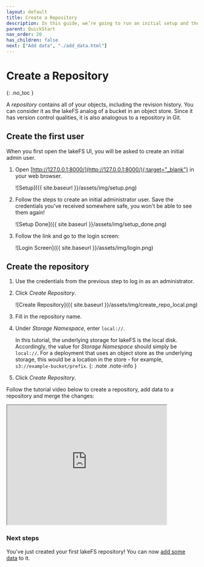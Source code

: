 ```yaml
---
layout: default
title: Create a Repository
description: In this guide, we’re going to run an initial setup and then create a new repository using lakeFS.
parent: QuickStart
nav_order: 20
has_children: false
next: ["Add data", "./add_data.html"]
---
```


# Create a Repository
{: .no_toc }

A _repository_ contains all of your objects, including the revision history.
You can consider it as the lakeFS analog of a bucket in an object store. Since it has version control qualities, it is also analogous to a repository in Git.

## Create the first user

When you first open the lakeFS UI, you will be asked to create an initial admin user.

1. Open [http://127.0.0.1:8000/](http://127.0.0.1:8000/){:target="_blank"} in your web browser.

   ![Setup]({{ site.baseurl }}/assets/img/setup.png)

1. Follow the steps to create an initial administrator user. Save the credentials you've received somewhere safe, you won't be able to see them again!

   ![Setup Done]({{ site.baseurl }}/assets/img/setup_done.png)

1. Follow the link and go to the login screen:

   ![Login Screen]({{ site.baseurl }}/assets/img/login.png)

## Create the repository 

1. Use the credentials from the previous step to log in as an administrator.

1. Click _Create Repository_.
    
   ![Create Repository]({{ site.baseurl }}/assets/img/create_repo_local.png)

1. Fill in the repository name.

1. Under _Storage Namespace_, enter `local://`.
 
   In this tutorial, the underlying storage for lakeFS is the local disk. Accordingly, the value for _Storage Namespace_ should simply be `local://`.
   For a deployment that uses an object store as the underlying storage, this would be a location in the store - for example, `s3://example-bucket/prefix`.
   {: .note .note-info }

1. Click _Create Repository_.

Follow the tutorial video below to create a repository, add data to a repository and merge the changes:
<iframe width="420" height="315" src="https://www.youtube.com/embed/TnbH9UwoiF8"></iframe>

### Next steps

You've just created your first lakeFS repository! You can now [add some data](add_data.md) to it.

